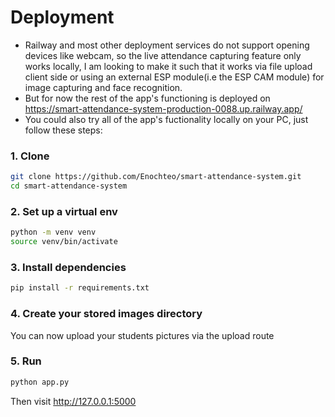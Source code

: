 # Deployment
- Railway and most other deployment services do not support opening devices like webcam, so the live attendance capturing feature only works locally, I am looking to make it such that it works via file upload client side or using an external ESP module(i.e the ESP CAM module) for image capturing and face recognition.
- But for now the rest of the app's functioning is deployed on https://smart-attendance-system-production-0088.up.railway.app/
- You could also try all of the app's fuctionality locally on your PC, just follow these steps:
  
### 1. Clone
```bash
git clone https://github.com/Enochteo/smart-attendance-system.git
cd smart-attendance-system
```
### 2. Set up a virtual env
```bash
python -m venv venv
source venv/bin/activate
```
### 3. Install dependencies
```bash
pip install -r requirements.txt
```
### 4. Create your stored images directory
<!--- Name it "student-faces"
To use your own faces:
Place JPG images in the `students_faces/` folder.
The filename will be used as the name label.--->
You can now upload your students pictures via the upload route

### 5. Run
```bash
python app.py
```
Then visit http://127.0.0.1:5000
